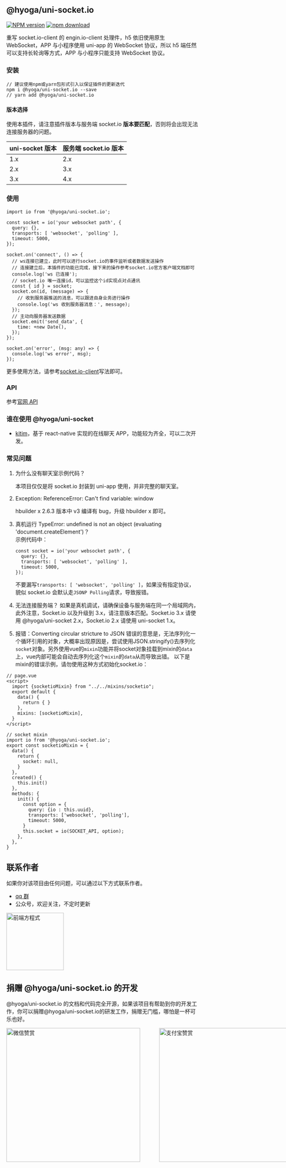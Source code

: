 ## @hyoga/uni-socket.io

[![NPM version][npm-image]][npm-url]
[![npm download][download-image]][download-url]

[npm-image]: https://img.shields.io/npm/v/@hyoga/uni-socket.io.svg?style=flat-square
[npm-url]: https://www.npmjs.com/package/@hyoga/uni-socket.io
[download-image]: https://img.shields.io/npm/dm/@hyoga/uni-socket.io.svg?style=flat-square
[download-url]: https://www.npmjs.com/package/@hyoga/uni-socket.io

重写 socket.io-client 的 engin.io-client 处理件，h5 依旧使用原生 WebSocket，APP 与小程序使用 uni-app 的 WebSocket 协议，所以 h5 端任然可以支持长轮询等方式，APP 与小程序只能支持 WebSocket 协议。

### 安装

```
// 建议使用npm或yarn包形式引入以保证插件的更新迭代
npm i @hyoga/uni-socket.io --save
// yarn add @hyoga/uni-socket.io
```

#### 版本选择

使用本插件，请注意插件版本与服务端 socket.io **版本要匹配**，否则将会出现无法连接服务器的问题。

| uni-socket 版本 | 服务端 socket.io 版本 |
| --------------- | --------------------- |
| 1.x             | 2.x                   |
| 2.x             | 3.x                   |
| 3.x             | 4.x                   |

### 使用

```
import io from '@hyoga/uni-socket.io';

const socket = io('your websocket path', {
  query: {},
  transports: [ 'websocket', 'polling' ],
  timeout: 5000,
});

socket.on('connect', () => {
  // ws连接已建立，此时可以进行socket.io的事件监听或者数据发送操作
  // 连接建立后，本插件的功能已完成，接下来的操作参考socket.io官方客户端文档即可
  console.log('ws 已连接');
  // socket.io 唯一连接id，可以监控这个id实现点对点通讯
  const { id } = socket;
  socket.on(id, (message) => {
    // 收到服务器推送的消息，可以跟进自身业务进行操作
    console.log('ws 收到服务器消息：', message);
  });
  // 主动向服务器发送数据
  socket.emit('send_data', {
    time: +new Date(),
  });
});

socket.on('error', (msg: any) => {
  console.log('ws error', msg);
});
```

更多使用方法，请参考[socket.io-client](https://github.com/socketio/socket.io-client)写法即可。

### API

参考[官网 API](https://socket.io/docs/client-api/)

### 谁在使用 @hyoga/uni-socket

- [kitim](https://gitee.com/kitim/kitim-react-native)，基于 react-native 实现的在线聊天 APP，功能较为齐全，可以二次开发。

### 常见问题

1. 为什么没有聊天室示例代码？

   本项目仅仅是将 socket.io 封装到 uni-app 使用，并非完整的聊天室。

2. Exception: ReferenceError: Can't find variable: window

   hbuilder x 2.6.3 版本中 v3 编译有 bug，升级 hbuilder x 即可。

3. 真机运行 TypeError: undefined is not an object (evaluating 'document.createElement')？  
   示例代码中：

   ```
   const socket = io('your websocket path', {
     query: {},
     transports: [ 'websocket', 'polling' ],
     timeout: 5000,
   });
   ```

   不要漏写`transports: [ 'websocket', 'polling' ]`，如果没有指定协议，貌似 socket.io 会默认走`JSONP Polling`请求，导致报错。

4. 无法连接服务端？
   如果是真机调试，请确保设备与服务端在同一个局域网内，此外注意，Socket.io 以及升级到 3.x，请注意版本匹配。Socket.io 3.x 请使用 @hyoga/uni-socket 2.x，Socket.io 2.x 请使用 uni-socket 1.x。

5. 报错：Converting circular stricture to JSON
  错误的意思是，无法序列化一个循环引用的对象，大概率出现原因是，尝试使用JSON.stringify()去序列化`socket`对象。另外使用vue的`mixin`功能并将socket对象挂载到mixin的`data`上，vue内部可能会自动去序列化这个`mixin`的`data`从而导致出错。
  以下是mixin的错误示例，请勿使用这种方式初始化socket.io：
  ```
  // page.vue
  <script>
    import {socketioMixin} from "../../mixins/socketio";
    export default {
      data() {
        return { }
      },
      mixins: [socketioMixin],
    }
  </script>
  ```
  ```
  // socket mixin
  import io from '@hyoga/uni-socket.io';
  export const socketioMixin = {
    data() {
      return {
        socket: null,
      }
    },
    created() {
      this.init()
    },
    methods: {
      init() {
        const option = {
          query: {io : this.uuid},
          transports: ['websocket', 'polling'],
          timeout: 5000,
        }
        this.socket = io(SOCKET_API, option);	  
      },
    },
  }
  ```
## 联系作者

如果你对该项目由任何问题，可以通过以下方式联系作者。

- [qq 群](https://jq.qq.com/?_wv=1027&k=9f25XGCW)
- 公众号，欢迎关注，不定时更新

<img src="https://img.qiuzhihu.cn/mp/%E5%85%AC%E4%BC%97%E5%8F%B7.png" title="前端方程式" style="height:150px;" />

## 捐赠 @hyoga/uni-socket.io 的开发

@hyoga/uni-socket.io 的文档和代码完全开源，如果该项目有帮助到你的开发工作，你可以捐赠@hyoga/uni-socket.io的研发工作，捐赠无门槛，哪怕是一杯可乐也好。
<div style="display:flex; align-items: center;">
  <img src="https://img.qiuzhihu.cn/mp/%E5%BE%AE%E4%BF%A1%E8%B5%9E%E8%B5%8F.png" title="微信赞赏" style="height:350px;" />
  <img src="https://img.qiuzhihu.cn/mp/%E6%94%AF%E4%BB%98%E5%AE%9D.png" title="支付宝赞赏" style="height:350px;margin-left: 50px;" />
</div>